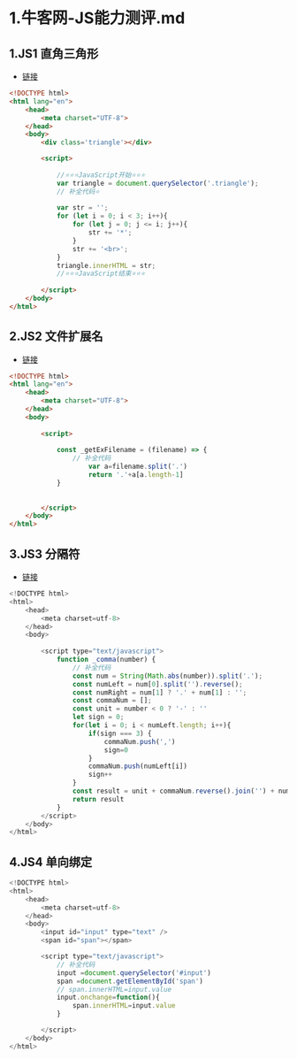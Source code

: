 # 1.牛客网-JS能力测评.md



## 1.**JS1** **直角三角形**

- [链接](https://www.nowcoder.com/practice/7e8a7d83569d49aaa9bc4bb43a9d2d6e?tpId=271&tqId=39541&rp=1&ru=/exam/oj&qru=/exam/oj&sourceUrl=%2Fexam%2Foj%3Fpage%3D1%26tab%3DJS%25E7%25AF%2587%26topicId%3D271&difficulty=undefined&judgeStatus=undefined&tags=&title=)

```html
<!DOCTYPE html>
<html lang="en">
    <head>
        <meta charset="UTF-8">
    </head>
    <body>
        <div class='triangle'></div>

        <script>  
  
            //⭐️⭐️⭐️JavaScript开始⭐️⭐️⭐️
            var triangle = document.querySelector('.triangle');
            // 补全代码⭐️
            
            var str = '';
            for (let i = 0; i < 3; i++){
                for (let j = 0; j <= i; j++){
                    str += '*';
                }
                str += '<br>';
            }
		    triangle.innerHTML = str;
            //⭐️⭐️⭐️JavaScript结束⭐️⭐️⭐️
            
        </script>
    </body>
</html>
```



## 2.**JS2** **文件扩展名**

- [链接](https://www.nowcoder.com/practice/01ca4c6aa14249c2911f89baba9dc023?tpId=271&tqId=39542&rp=1&ru=/exam/oj&qru=/exam/oj&sourceUrl=%2Fexam%2Foj%3Fpage%3D1%26tab%3DJS%25E7%25AF%2587%26topicId%3D271&difficulty=undefined&judgeStatus=undefined&tags=&title=)

```html
<!DOCTYPE html>
<html lang="en">
    <head>
        <meta charset="UTF-8">
    </head>
    <body>
        
        <script>
            
            const _getExFilename = (filename) => {
                // 补全代码
                    var a=filename.split('.')
                    return '.'+a[a.length-1]
            }
            
            
        </script>
    </body>
</html>
```

## 3.**JS3** **分隔符**

- [链接](https://www.nowcoder.com/practice/e5696992841841a8ab9d026324e4bb77?tpId=271&rp=1&ru=%2Fexam%2Foj&qru=%2Fexam%2Foj&sourceUrl=%2Fexam%2Foj%3Fpage%3D1%26tab%3DJS%E7%AF%87%26topicId%3D271&difficulty=&judgeStatus=&tags=&title=&gioEnter=menu)

```javascript
<!DOCTYPE html>
<html>
    <head>
        <meta charset=utf-8>
    </head>
    <body>
    	
        <script type="text/javascript">
            function _comma(number) {
                // 补全代码
                const num = String(Math.abs(number)).split('.');
                const numLeft = num[0].split('').reverse();
                const numRight = num[1] ? '.' + num[1] : '';
                const commaNum = [];
                const unit = number < 0 ? '-' : ''
                let sign = 0;
                for(let i = 0; i < numLeft.length; i++){
                    if(sign === 3) {
                        commaNum.push(',')
                        sign=0
                    }
                    commaNum.push(numLeft[i])
                    sign++
                }
                const result = unit + commaNum.reverse().join('') + numRight;
                return result
            }
        </script>
    </body>
</html>
```



## 4.**JS4** **单向绑定**

```javascript
<!DOCTYPE html>
<html>
    <head>
        <meta charset=utf-8>
    </head>
    <body>
    	<input id="input" type="text" />
        <span id="span"></span>

        <script type="text/javascript">
            // 补全代码
            input =document.querySelector('#input')
            span =document.getElementById('span')
            // span.innerHTML=input.value
            input.onchange=function(){
                span.innerHTML=input.value
            }

        </script>
    </body>
</html>
```


